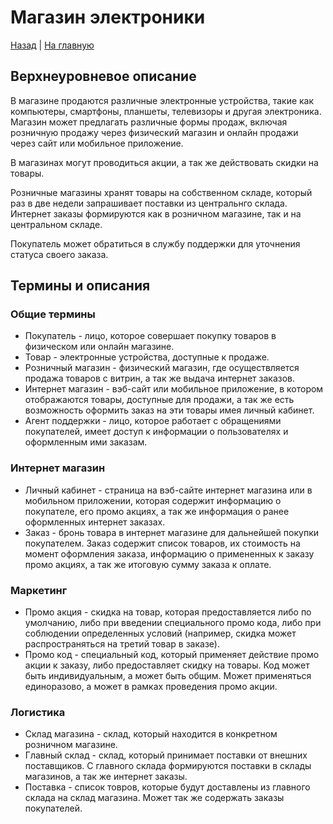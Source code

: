 # Магазин электроники 
[Назад](README.md) | [На главную](../README.md)

## Верхнеуровневое описание

В магазине продаются различные электронные устройства, такие как компьютеры, смартфоны, планшеты, телевизоры и другая электроника. Магазин может предлагать различные формы продаж, включая розничную продажу через физический магазин и онлайн продажи через сайт или мобильное приложение.

В магазинах могут проводиться акции, а так же действовать скидки на товары.

Розничные магазины хранят товары на собственном складе, который раз в две недели запрашивает поставки из центральнго склада.
Интернет заказы формируются как в розничном магазине, так и на центральном складе.

Покупатель может обратиться в службу поддержки для уточнения статуса своего заказа.

## Термины и описания

### Общие термины

- Покупатель - лицо, которое совершает покупку товаров в физическом или онлайн магазине.
- Товар - электронные устройства, доступные к продаже.
- Розничный магазин - физический магазин, где осуществляется продажа товаров с витрин, а так же выдача интернет заказов.
- Интернет магазин - вэб-сайт или мобильное приложение, в котором отображаются товары, доступные для продажи, а так же есть возможность оформить заказ на эти товары имея личный кабинет. 
- Агент поддержки - лицо, которое работает с обращениями покупателей, имеет доступ к информации о пользователях и оформленным ими заказам.


### Интернет магазин

- Личный кабинет - страница на вэб-сайте интернет магазина или в мобильном приложении, которая содержит информацию о покупателе, его промо акциях, а так же информация о ранее оформленных интернет заказах.
- Заказ - бронь товара в интернет магазине для дальнейшей покупки покупателем. Заказ содержит список товаров, их стоимость на момент оформления заказа, информацию о примененных к заказу промо акциях, а так же итоговую сумму заказа к оплате.

### Маркетинг

- Промо акция - скидка на товар, которая предоставляется либо по умолчанию, либо при введении специального промо кода, либо при соблюдении определенных условий (например, скидка может распространяться на третий товар в заказе).
- Промо код - специальный код, который применяет действие промо акции к заказу, либо предоставляет скидку на товары. Код может быть индивидуальным, а может быть общим. Может применяться единоразово, а может в рамках проведения промо акции. 

### Логистика

- Склад магазина - склад, который находится в конкретном розничном магазине.
- Главный склад - склад, который принимает поставки от внешних поставщиков. С главного склада формируются поставки в склады магазинов, а так же интернет заказы.
- Поставка - список товров, которые будут доставлены из главного склада на склад магазина. Может так же содержать заказы покупателей.

